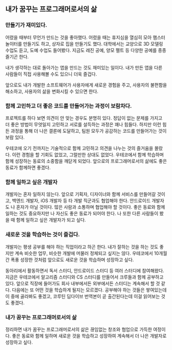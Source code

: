 ## 내가 꿈꾸는 프로그래머로서의 삶

### 만들기가 재미있다.

어렸을 때부터 무언가 만드는 것을 좋아했다. 어렸을 때는 휴지심을 열심히 모아 햄스터 놀이터를 만들기도 하고, 상자로 집을 만들기도 했다. 대학에서는 교양으로 3D 모델링 수업도 듣고, 도예 수업도 들어봤다. 지금도 레진 공예, 양모 펠트 등 다양한 공예를 종종 즐기곤 한다.

내가 생각하는 대로 돌아가는 앱을 만드는 것도 재미있는 일이다. 내가 만든 앱을 다른 사람들이 직접 사용해볼 수도 있으니 더욱 즐겁다.

앞으로도 내가 개발한 소프트웨어가 사용자에게 새로운 경험을 주고, 사용자의 불편함을 해소하고, 사용자의 삶을 변화시킬 수 있으면 한다.

### 함께 고민하고 더 좋은 코드를 만들어가는 과정이 보람차다.

프로젝트를 하다 보면 의견이 안 맞는 경우도 분명히 있다. 정답이 없는 문제를 가지고 더 좋은 방법이 무엇일지 고민하고 서로를 설득하는 과정은 꽤나 힘들다. 하지만 이런 힘든 과정을 통해 더 나은 결론에 도달하고, 팀원 모두가 공감하는 코드를 만들어가는 것이 보람 있다.

우테코에 오기 전까지는 기술적으로 함께 고민하고 의견을 나누는 것의 즐거움을 몰랐다. 이런 경험을 할 기회도 없었고, 그럴만한 상대도 없었다. 우테코에서 함께 학습하며 함께 성장하는 동료의 소중함을 깨닫게 되었다. 앞으로의 프로그래머로서의 삶에도 좋은 동료가 함께하면 좋겠다.

### 함께 일하고 싶은 개발자

개발자는 혼자 일하지 않는다. 앞으로 기획자, 디자이너와 함께 서비스를 만들어갈 것이고, 백엔드 개발자, iOS 개발자 등 타 개발 직군과도 협업해야 한다. 안드로이드 개발자도 나 혼자가 아닐 것이다. 많은 사람과 소통하며 협업해야 할 것이다. 좋은 동료와 함께 일하는 것도 중요하지만 나 자신도 좋은 동료가 되어야 한다. 나 또한 다른 사람들이 봤을 때 함께 일하고 싶은 개발자가 되고 싶다.

### 새로운 것을 학습하는 것이 즐겁다.

개발자는 평생 공부를 해야 하는 직업이라고 하곤 한다. 내가 잘하는 것을 하는 것도 좋지만 계속 비슷한 업무, 비슷한 개발에 머물러 정체되고 싶지는 않다. 우테코에서 10개월간 폭풍 성장한 것처럼 앞으로도 새로운 것을 학습하며 성장하고 싶다.

동아리에서 활동하면서 독서 스터디, 안드로이드 스터디 등 여러 스터디에 참여해왔다. 지금은 우테코에서 알고리즘 스터디와 CS 스터디를 만들어서 크루들과 함께 공부하고 있다. 앞으로 직장에 들어가도 회사 내부에서든 외부에서든 스터디는 계속해서 할 것 같다. 다음에는 또 어떤 것을 학습하게 될지는 모르겠다. 공부해야 하는 것들은 쌓여있는데 이 중에 골라봐도 좋겠고, 코루틴 딥다이브 번역본이 곧 출간된다는데 이걸 읽어보는 것도 좋겠다.

### 내가 꿈꾸는 프로그래머로서의 삶

정리하면 내가 꿈꾸는 프로그래머로서의 삶은 끊임없는 창조와 협업으로 가득한 여정이다. 좋은 동료와 함께 일하며 새로운 것을 학습하고 성장하여 계속해서 더 나은 개발자로 성장하고 싶다.